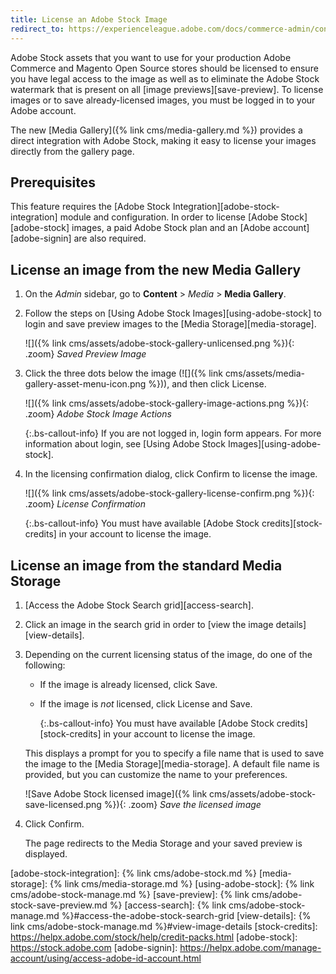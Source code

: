 ```yaml
---
title: License an Adobe Stock Image
redirect_to: https://experienceleague.adobe.com/docs/commerce-admin/content-design/media/adobe-stock/adobe-stock-license-image.html
---
```


Adobe Stock assets that you want to use for your production Adobe Commerce and Magento Open Source stores should be licensed to ensure you have legal access to the image as well as to eliminate the Adobe Stock watermark that is present on all [image previews][save-preview]. To license images or to save already-licensed images, you must be logged in to your Adobe account.

The new [Media Gallery]({% link cms/media-gallery.md %}) provides a direct integration with Adobe Stock, making it easy to license your images directly from the gallery page.

## Prerequisites

This feature requires the [Adobe Stock Integration][adobe-stock-integration] module and configuration. In order to license [Adobe Stock][adobe-stock] images, a paid Adobe Stock plan and an [Adobe account][adobe-signin] are also required.

## License an image from the new Media Gallery

1. On the _Admin_ sidebar, go to **Content** > _Media_ > **Media Gallery**.

1. Follow the steps on [Using Adobe Stock Images][using-adobe-stock] to login and save preview images to the [Media Storage][media-storage].

    ![]({% link cms/assets/adobe-stock-gallery-unlicensed.png %}){: .zoom}
    _Saved Preview Image_

1. Click the three dots below the image (![]({% link cms/assets/media-gallery-asset-menu-icon.png %})), and then click <span class="btn">License</span>.

    ![]({% link cms/assets/adobe-stock-gallery-image-actions.png %}){: .zoom}
    _Adobe Stock Image Actions_

    {:.bs-callout-info}
    If you are not logged in, login form appears. For more information about login, see [Using Adobe Stock Images][using-adobe-stock].

1. In the licensing confirmation dialog, click <span class="btn">Confirm</span> to license the image.

    ![]({% link cms/assets/adobe-stock-gallery-license-confirm.png %}){: .zoom}
    _License Confirmation_

    {:.bs-callout-info}
    You must have available [Adobe Stock credits][stock-credits] in your account to license the image.

## License an image from the standard Media Storage

1. [Access the Adobe Stock Search grid][access-search].

1. Click an image in the search grid in order to [view the image details][view-details].

1. Depending on the current licensing status of the image, do one of the following:

   - If the image is already licensed, click <span class="btn">Save</span>.

   - If the image is _not_ licensed, click <span class="btn">License and Save</span>.

      {:.bs-callout-info}
      You must have available [Adobe Stock credits][stock-credits] in your account to license the image.

    This displays a prompt for you to specify a file name that is used to save the image to the [Media Storage][media-storage]. A default file name is provided, but you can customize the name to your preferences.

    ![Save Adobe Stock licensed image]({% link cms/assets/adobe-stock-save-licensed.png %}){: .zoom}
    _Save the licensed image_

1. Click <span class="btn">Confirm</span>.

    The page redirects to the Media Storage and your saved preview is displayed.

[adobe-stock-integration]: {% link cms/adobe-stock.md %}
[media-storage]: {% link cms/media-storage.md %}
[using-adobe-stock]: {% link cms/adobe-stock-manage.md %}
[save-preview]: {% link cms/adobe-stock-save-preview.md %}
[access-search]: {% link cms/adobe-stock-manage.md %}#access-the-adobe-stock-search-grid
[view-details]: {% link cms/adobe-stock-manage.md %}#view-image-details
[stock-credits]: https://helpx.adobe.com/stock/help/credit-packs.html
[adobe-stock]: https://stock.adobe.com
[adobe-signin]: https://helpx.adobe.com/manage-account/using/access-adobe-id-account.html
